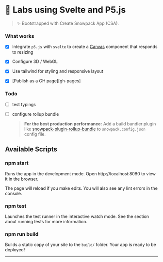 # 🧪 Labs using Svelte and P5.js

> ✨ Bootstrapped with Create Snowpack App (CSA).

### What works
- [x] Integrate `p5.js` with `svelte` to create a [Canvas] component that
      responds to resizing
- [x] Configure 3D / WebGL
- [x] Use tailwind for styling and responsive layout
- [x] [Publish as a GH page][gh-pages]


### Todo
- [ ] test typings
- [ ] configure rollup bundle

  > **For the best production performance:** Add a build bundler plugin like
  [snowpack-plugin-rollup-bundle][plugin-rollup-bundle] to `snowpack.config.json` config file.


## Available Scripts

### npm start

Runs the app in the development mode.
Open http://localhost:8080 to view it in the browser.

The page will reload if you make edits.
You will also see any lint errors in the console.

### npm test

Launches the test runner in the interactive watch mode.
See the section about running tests for more information.

### npm run build

Builds a static copy of your site to the `build/` folder.
Your app is ready to be deployed!


---

[gh-page]: https://labs.gh.thaha.xyz/
[Canvas]: src/p5/Canvas.svelte
[plugin-rollup-bundle]: https://github.com/ParamagicDev/snowpack-plugin-rollup-bundle
